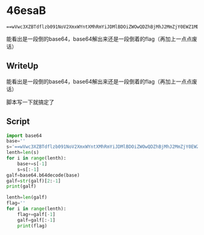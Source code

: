 # 46esaB

```
==wVwc3XZBTdflzb091NoV2XmxWYntXMhRmYiJDMlBDOiZWOwQDZhBjMhJ2MmZjY0EWZ1MDZw0nf
```

能看出是一段倒的base64，base64解出来还是一段倒着的flag（再加上一点点废话）

## WriteUp

能看出是一段倒的base64，base64解出来还是一段倒着的flag（再加上一点点废话）

脚本写一下就搞定了

##  Script 

```python
import base64
base=''
s='==wVwc3XZBTdflzb091NoV2XmxWYntXMhRmYiJDMlBDOiZWOwQDZhBjMhJ2MmZjY0EWZ1MDZw0nf'
lenth=len(s)
for i in range(lenth):
	base+=s[-1]
	s=s[:-1]
galf=base64.b64decode(base)
galf=str(galf)[2:-1]
print(galf)

lenth=len(galf)
flag=''
for i in range(lenth):
	flag+=galf[-1]
	galf=galf[:-1]
	print(flag)
```

